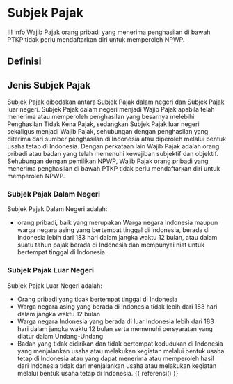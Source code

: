 # Subjek Pajak

!!! info
    Wajib Pajak orang pribadi yang menerima penghasilan di bawah PTKP tidak perlu mendaftarkan diri untuk memperoleh NPWP.
    
## Definisi

## Jenis Subjek Pajak

Subjek Pajak dibedakan antara Subjek Pajak dalam negeri dan Subjek Pajak luar negeri. Subjek Pajak dalam negeri menjadi Wajib Pajak apabila telah menerima atau memperoleh penghasilan yang besarnya melebihi Penghasilan Tidak Kena Pajak, sedangkan Subjek Pajak luar negeri sekaligus menjadi Wajib Pajak, sehubungan dengan penghasilan yang diterima dari sumber penghasilan di Indonesia atau diperoleh melalui bentuk usaha tetap di Indonesia. Dengan perkataan lain Wajib Pajak adalah orang pribadi atau badan yang telah memenuhi kewajiban subjektif dan objektif. Sehubungan dengan pemilikan NPWP, Wajib Pajak orang pribadi yang menerima penghasilan di bawah PTKP tidak perlu mendaftarkan diri untuk memperoleh NPWP.

### Subjek Pajak Dalam Negeri

Subjek Pajak Dalam Negeri adalah:
- orang pribadi, baik yang merupakan Warga negara Indonesia maupun warga negara asing yang bertempat tinggal di Indonesia, berada di Indonesia lebih dari 183 hari dalam jangka waktu 12 bulan, atau dalam suatu tahun pajak berada di Indonesia dan mempunyai niat untuk bertempat tinggal di Indonesia.

### Subjek Pajak Luar Negeri

Subjek Pajak Luar Negeri adalah:

- Orang pribadi yang tidak bertempat tinggal di Indonesia
- Warga negara asing yang berada di Indonesia tidak lebih dari 183 hari dalam jangka waktu 12 bulan
- Warga negara Indonesia yang berada di luar Indonesia lebih dari 183 hari dalam jangka waktu 12 bulan serta memenuhi persyaratan yang diatur dalam Undang-Undang
- Badan yang tidak didirikan dan tidak bertempat kedudukan di Indonesia yang menjalankan usaha atau melakukan kegiatan melalui bentuk usaha tetap di Indonesia atau yang dapat menerima atau memperoleh hasil dari Indonesia tidak dari menjalankan usaha atau melakukan kegiatan melalui bentuk usaha tetap di Indonesia.
{{ referensi() }}